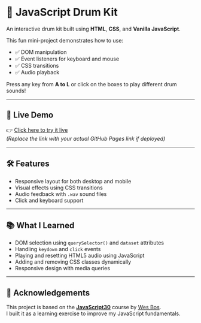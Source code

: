 # 🥁 JavaScript Drum Kit

An interactive drum kit built using **HTML**, **CSS**, and **Vanilla JavaScript**.

This fun mini-project demonstrates how to use:
- ✅ DOM manipulation
- ✅ Event listeners for keyboard and mouse
- ✅ CSS transitions
- ✅ Audio playback

Press any key from **A to L** or click on the boxes to play different drum sounds!

---

## 🚀 Live Demo

👉 [Click here to try it live](https://your-github-username.github.io/your-repo-name/)  
*(Replace the link with your actual GitHub Pages link if deployed)*

---

## 🛠 Features

- Responsive layout for both desktop and mobile
- Visual effects using CSS transitions
- Audio feedback with `.wav` sound files
- Click and keyboard support

---

## 📚 What I Learned

- DOM selection using `querySelector()` and `dataset` attributes
- Handling `keydown` and `click` events
- Playing and resetting HTML5 audio using JavaScript
- Adding and removing CSS classes dynamically
- Responsive design with media queries

---

## 🙏 Acknowledgements

This project is based on the **[JavaScript30](https://github.com/wesbos/JavaScript30)** course by [Wes Bos](https://javascript30.com/).  
I built it as a learning exercise to improve my JavaScript fundamentals.
